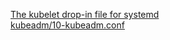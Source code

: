 [The kubelet drop-in file for systemd](https://kubernetes.io/docs/setup/production-environment/tools/kubeadm/kubelet-integration/#the-kubelet-drop-in-file-for-systemd)  
[kubeadm/10-kubeadm.conf](https://github.com/kubernetes/release/blob/cd53840/cmd/krel/templates/latest/kubeadm/10-kubeadm.conf)  

